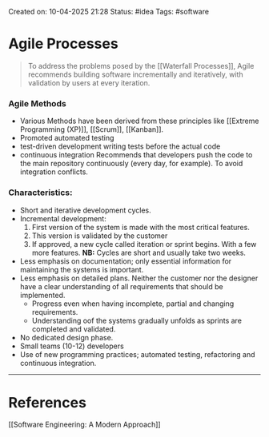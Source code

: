 Created on: 10-04-2025 21:28
Status: #idea
Tags: #software 
# Agile Processes
>To address the problems posed by the [[Waterfall Processes]],  Agile recommends building software incrementally and iteratively, with validation by users at every iteration.

### Agile Methods
- Various Methods have been derived from these principles like [[Extreme Programming (XP)]], [[Scrum]], [[Kanban]].
- Promoted automated testing
- test-driven development
	writing tests before the actual code
- continuous integration
	Recommends that developers push the code to the main repository continuously (every day, for example). To avoid integration conflicts.
### Characteristics:
- Short and iterative development cycles.
- Incremental development:
	1. First version of the system is made with the most critical features.
	2. This version is validated by the customer
	3. If approved, a new cycle called iteration or sprint begins. With a few more features.
	 __NB:__ Cycles are short and usually take two weeks.
- Less emphasis on documentation; only essential information for maintaining the systems is important.
- Less emphasis on detailed plans. Neither the customer nor the designer have a clear understanding  of all requirements that should be implemented.
	- Progress even when having incomplete, partial and changing requirements.
	- Understanding oof the systems gradually unfolds as sprints are completed and validated.
- No dedicated design phase.
- Small teams (10-12) developers
- Use of new programming practices; automated testing, refactoring and continuous integration.

-----------------
# References
[[Software Engineering:  A Modern Approach]]